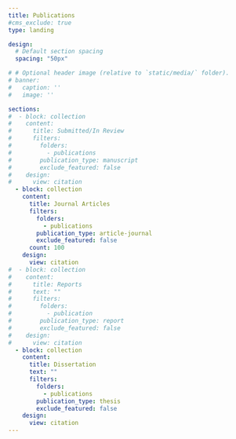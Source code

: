 ```yaml
---
title: Publications
#cms_exclude: true
type: landing

design:
  # Default section spacing
  spacing: "50px"

# # Optional header image (relative to `static/media/` folder).
# banner:
#   caption: ''
#   image: ''

sections:
#  - block: collection
#    content:
#      title: Submitted/In Review
#      filters:
#        folders:
#          - publications
#        publication_type: manuscript
#        exclude_featured: false
#    design:
#      view: citation
  - block: collection
    content:
      title: Journal Articles
      filters:
        folders:
          - publications
        publication_type: article-journal
        exclude_featured: false
      count: 100
    design:
      view: citation
#  - block: collection
#    content:
#      title: Reports
#      text: ""
#      filters:
#        folders:
#          - publication
#        publication_type: report
#        exclude_featured: false
#    design:
#      view: citation
  - block: collection
    content:
      title: Dissertation
      text: ""
      filters:
        folders:
          - publications
        publication_type: thesis
        exclude_featured: false
    design:
      view: citation
---
```

